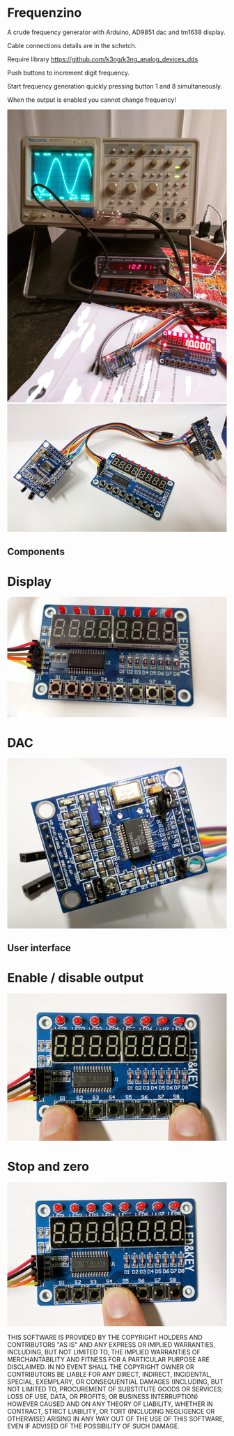 # Frequenzino
A crude frequency generator with Arduino, AD9851 dac and tm1638 display.

Cable connections details are in the schetch.

Require library
https://github.com/k3ng/k3ng_analog_devices_dds

Push buttons to increment digit frequency.

Start frequency generation quickly pressing button 1 and 8 simultaneously.

When the output is enabled you cannot change frequency!

![Scope](https://github.com/bigjohnson/GitHubAssets/blob/master/Frequenzino/scope.jpg)
![Generator](https://github.com/bigjohnson/GitHubAssets/blob/master/Frequenzino/gener.jpg?raw=true)

## Components
# Display
![Demo](https://github.com/bigjohnson/GitHubAssets/blob/master/Frequenzino/tm1638.jpg?raw=true)
# DAC
![Demo](https://github.com/bigjohnson/GitHubAssets/blob/master/Frequenzino/AD9851.jpg?raw=true)

## User interface
# Enable / disable output
![Demo](https://github.com/bigjohnson/GitHubAssets/blob/master/Frequenzino/start.jpg?raw=true)
# Stop and zero
![Demo](https://github.com/bigjohnson/GitHubAssets/blob/master/Frequenzino/zerostop.jpg?raw=true)

THIS SOFTWARE IS PROVIDED BY THE COPYRIGHT HOLDERS AND CONTRIBUTORS "AS IS" AND ANY EXPRESS OR IMPLIED WARRANTIES, INCLUDING, BUT NOT LIMITED TO, THE IMPLIED WARRANTIES OF MERCHANTABILITY AND FITNESS FOR A PARTICULAR PURPOSE ARE DISCLAIMED. IN NO EVENT SHALL THE COPYRIGHT OWNER OR CONTRIBUTORS BE LIABLE FOR ANY DIRECT, INDIRECT, INCIDENTAL, SPECIAL, EXEMPLARY, OR CONSEQUENTIAL DAMAGES (INCLUDING, BUT NOT LIMITED TO, PROCUREMENT OF SUBSTITUTE GOODS OR SERVICES; LOSS OF USE, DATA, OR PROFITS; OR BUSINESS INTERRUPTION) HOWEVER CAUSED AND ON ANY THEORY OF LIABILITY, WHETHER IN CONTRACT, STRICT LIABILITY, OR TORT (INCLUDING NEGLIGENCE OR OTHERWISE) ARISING IN ANY WAY OUT OF THE USE OF THIS SOFTWARE, EVEN IF ADVISED OF THE POSSIBILITY OF SUCH DAMAGE.

